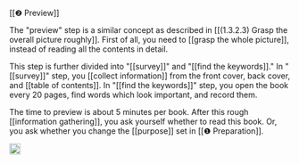 
[[❷ Preview]]

The "preview" step is a similar concept as described in [[(1.3.2.3) Grasp the overall picture roughly]]. First of all, you need to [[grasp the whole picture]], instead of reading all the contents in detail.

This step is further divided into "[[survey]]" and "[[find the keywords]]." In "[[survey]]" step, you [[collect information]] from the front cover, back cover, and [[table of contents]]. In "[[find the keywords]]" step, you open the book every 20 pages, find words which look important, and record them.

The time to preview is about 5 minutes per book. After this rough [[information gathering]], you ask yourself whether to read this book. Or, you ask whether you change the [[purpose]] set in [[❶ Preparation]].

<img src='https://scrapbox.io/api/pages/nishio/en/icon' alt='en.icon' height="19.5"/>